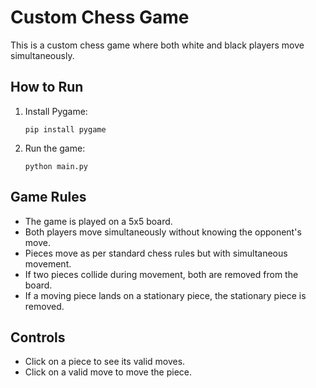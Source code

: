 # Custom Chess Game

This is a custom chess game where both white and black players move simultaneously.

## How to Run

1. Install Pygame:
    ```
    pip install pygame
    ```

2. Run the game:
    ```
    python main.py
    ```

## Game Rules

- The game is played on a 5x5 board.
- Both players move simultaneously without knowing the opponent's move.
- Pieces move as per standard chess rules but with simultaneous movement.
- If two pieces collide during movement, both are removed from the board.
- If a moving piece lands on a stationary piece, the stationary piece is removed.

## Controls

- Click on a piece to see its valid moves.
- Click on a valid move to move the piece.
